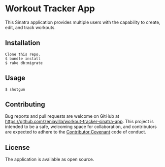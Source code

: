 # Workout Tracker App

This Sinatra application provides multiple users with the capability to create, edit, and track workouts.

## Installation

    Clone this repo. 
    $ bundle install
    $ rake db:migrate

## Usage

    $ shotgun


## Contributing

Bug reports and pull requests are welcome on GitHub at https://github.com/zeniavilla/workout-tracker-sinatra-app. This project is intended to be a safe, welcoming space for collaboration, and contributors are expected to adhere to the [Contributor Covenant](http://contributor-covenant.org) code of conduct.


## License

The application is available as open source.

